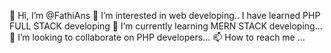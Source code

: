  👋 Hi, I’m @FathiAns
 👀 I’m interested in web developing..
 I have learned PHP FULL STACK developing
 🌱 I’m currently learning MERN STACK developing...
 💞️ I’m looking to collaborate on PHP developers...
 📫 How to reach me ...

